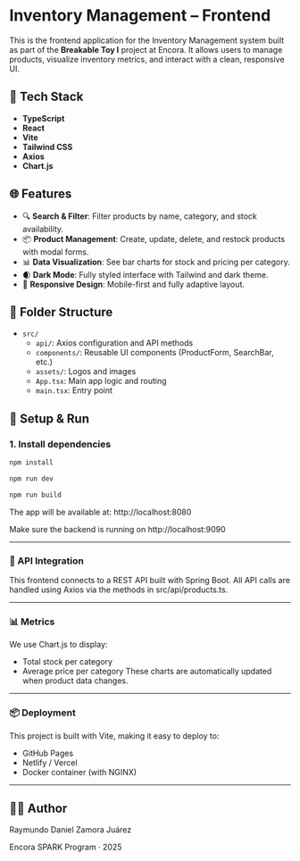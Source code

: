 # Inventory Management – Frontend

This is the frontend application for the Inventory Management system built as part of the **Breakable Toy I** project at Encora. It allows users to manage products, visualize inventory metrics, and interact with a clean, responsive UI.

## 🚀 Tech Stack

- **TypeScript**
- **React**
- **Vite**
- **Tailwind CSS**
- **Axios**
- **Chart.js**

## 🌐 Features

- 🔍 **Search & Filter**: Filter products by name, category, and stock availability.
- 📦 **Product Management**: Create, update, delete, and restock products with modal forms.
- 📊 **Data Visualization**: See bar charts for stock and pricing per category.
- 🌒 **Dark Mode**: Fully styled interface with Tailwind and dark theme.
- 📱 **Responsive Design**: Mobile-first and fully adaptive layout.

## 📁 Folder Structure

- `src/`
  - `api/`: Axios configuration and API methods
  - `components/`: Reusable UI components (ProductForm, SearchBar, etc.)
  - `assets/`: Logos and images
  - `App.tsx`: Main app logic and routing
  - `main.tsx`: Entry point


## 🔧 Setup & Run

### 1. Install dependencies

```bash
npm install

npm run dev

npm run build
```

The app will be available at: http://localhost:8080

Make sure the backend is running on http://localhost:9090

--- 

### 🔄 API Integration

This frontend connects to a REST API built with Spring Boot.
All API calls are handled using Axios via the methods in src/api/products.ts.

--- 

### 📊 Metrics

We use Chart.js to display:

- Total stock per category
- Average price per category
These charts are automatically updated when product data changes.

--- 

### 📦 Deployment

This project is built with Vite, making it easy to deploy to:

- GitHub Pages
- Netlify / Vercel
- Docker container (with NGINX)
  
---

## 👨‍💻 Author

Raymundo Daniel Zamora Juárez

Encora SPARK Program · 2025
